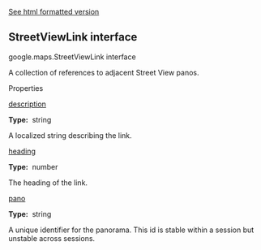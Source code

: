 [See html formatted version](https://huasofoundries.github.io/google-maps-documentation/StreetViewLink.html)


StreetViewLink interface
------------------------

google.maps.StreetViewLink interface

A collection of references to adjacent Street View panos.

Properties

[description](#StreetViewLink.description)

**Type:**  string

A localized string describing the link.

[heading](#StreetViewLink.heading)

**Type:**  number

The heading of the link.

[pano](#StreetViewLink.pano)

**Type:**  string

A unique identifier for the panorama. This id is stable within a session but unstable across sessions.